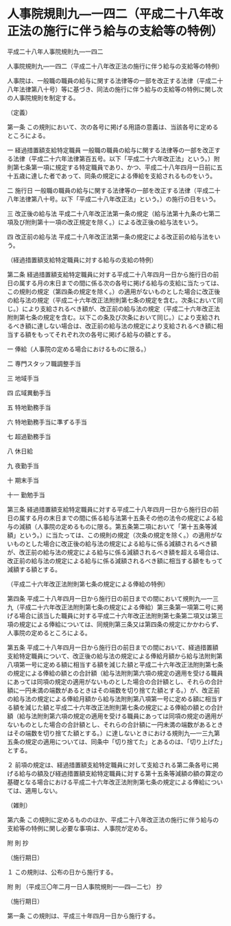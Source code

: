 # 人事院規則九―一四二（平成二十八年改正法の施行に伴う給与の支給等の特例）

平成二十八年人事院規則九―一四二

人事院規則九―一四二（平成二十八年改正法の施行に伴う給与の支給等の特例）

人事院は、一般職の職員の給与に関する法律等の一部を改正する法律（平成二十八年法律第八十号）等に基づき、同法の施行に伴う給与の支給等の特例に関し次の人事院規則を制定する。

（定義）

第一条 この規則において、次の各号に掲げる用語の意義は、当該各号に定めるところによる。

一 経過措置額支給特定職員 一般職の職員の給与に関する法律等の一部を改正する法律（平成二十六年法律第百五号。以下「平成二十六年改正法」という。）附則第七条第一項に規定する特定職員であり、かつ、平成二十八年四月一日前に五十五歳に達した者であって、同条の規定による俸給を支給されるものをいう。

二 施行日 一般職の職員の給与に関する法律等の一部を改正する法律（平成二十八年法律第八十号。以下「平成二十八年改正法」という。）の施行の日をいう。

三 改正後の給与法 平成二十八年改正法第一条の規定（給与法第十九条の七第二項及び附則第十一項の改正規定を除く。）による改正後の給与法をいう。

四 改正前の給与法 平成二十八年改正法第一条の規定による改正前の給与法をいう。

（経過措置額支給特定職員に対する給与の支給の特例）

第二条 経過措置額支給特定職員に対する平成二十八年四月一日から施行日の前日の属する月の末日までの間に係る次の各号に掲げる給与の支給に当たっては、この規則の規定（第四条の規定を除く。）の適用がないものとした場合に改正後の給与法の規定（平成二十六年改正法附則第七条の規定を含む。次条において同じ。）により支給されるべき額が、改正前の給与法の規定（平成二十六年改正法附則第七条の規定を含む。以下この条及び次条において同じ。）により支給されるべき額に達しない場合は、改正前の給与法の規定により支給されるべき額に相当する額をもってそれぞれ次の各号に掲げる給与の額とする。

一 俸給（人事院の定める場合におけるものに限る。）

二 専門スタッフ職調整手当

三 地域手当

四 広域異動手当

五 特地勤務手当

六 特地勤務手当に準ずる手当

七 超過勤務手当

八 休日給

九 夜勤手当

十 期末手当

十一 勤勉手当

第三条 経過措置額支給特定職員に対する平成二十八年四月一日から施行日の前日の属する月の末日までの間に係る給与法第十五条その他の法令の規定による給与の減額（人事院の定めるものに限る。第五条第二項において「第十五条等減額」という。）に当たっては、この規則の規定（次条の規定を除く。）の適用がないものとした場合に改正後の給与法の規定による給与に係る減額されるべき額が、改正前の給与法の規定による給与に係る減額されるべき額を超える場合は、改正前の給与法の規定による給与に係る減額されるべき額に相当する額をもって減額する額とする。

（平成二十六年改正法附則第七条の規定による俸給の特例）

第四条 平成二十八年四月一日から施行日の前日までの間において規則九―一三九（平成二十六年改正法附則第七条の規定による俸給）第三条第一項第二号に掲げる場合に該当した職員に対する平成二十六年改正法附則第七条第二項又は第三項の規定による俸給については、同規則第三条又は第四条の規定にかかわらず、人事院の定めるところによる。

第五条 平成二十八年四月一日から施行日の前日までの間において、経過措置額支給特定職員について、改正後の給与法の規定による俸給月額から給与法附則第八項第一号に定める額に相当する額を減じた額と平成二十六年改正法附則第七条の規定による俸給の額との合計額（給与法附則第六項の規定の適用を受ける職員にあっては同項の規定の適用がないものとした場合の合計額とし、それらの合計額に一円未満の端数があるときはその端数を切り捨てた額とする。）が、改正前の給与法の規定による俸給月額から給与法附則第八項第一号に定める額に相当する額を減じた額と平成二十六年改正法附則第七条の規定による俸給の額との合計額（給与法附則第六項の規定の適用を受ける職員にあっては同項の規定の適用がないものとした場合の合計額とし、それらの合計額に一円未満の端数があるときはその端数を切り捨てた額とする。）に達しないときにおける規則九―一三九第五条の規定の適用については、同条中「切り捨てた」とあるのは、「切り上げた」とする。

２ 前項の規定は、経過措置額支給特定職員に対して支給される第二条各号に掲げる給与の額及び経過措置額支給特定職員に対する第十五条等減額の額の算定の基礎となる場合における平成二十六年改正法附則第七条の規定による俸給については、適用しない。

（雑則）

第六条 この規則に定めるもののほか、平成二十八年改正法の施行に伴う給与の支給等の特例に関し必要な事項は、人事院が定める。

附 則 抄

（施行期日）

１ この規則は、公布の日から施行する。

附 則 （平成三〇年二月一日人事院規則一―四―二七） 抄

（施行期日）

第一条 この規則は、平成三十年四月一日から施行する。
